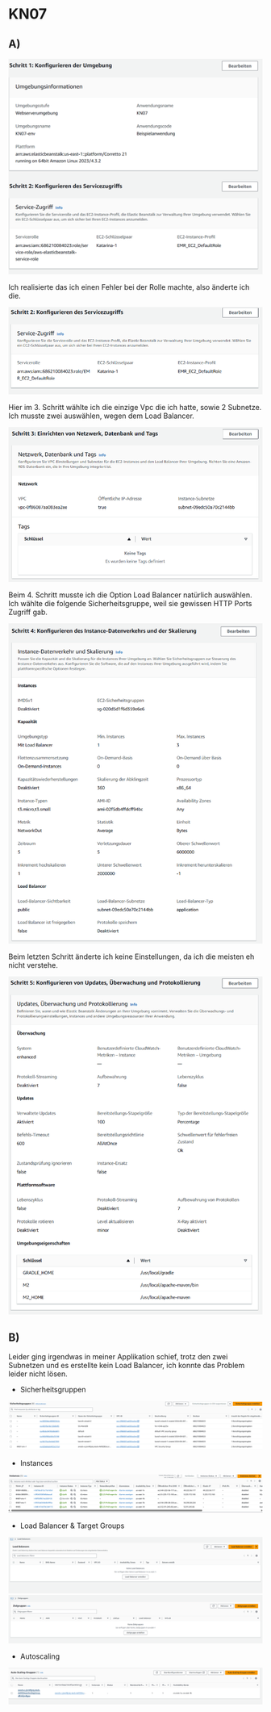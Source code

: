 # KN07

## A)

![](Screenshots/BEREICH1.png?raw=true)

Ich realisierte das ich einen Fehler bei der Rolle machte, also änderte ich die. 

![](Screenshots/BEREICH1EINHALB.png?raw=true)

Hier im 3. Schritt wählte ich die einzige Vpc die ich hatte, sowie 2 Subnetze. Ich musste zwei auswählen, wegen dem Load Balancer. 

![](Screenshots/BEREICH2.png?raw=true)

Beim 4. Schritt musste ich die Option Load Balancer natürlich auswählen. Ich wählte die folgende Sicherheitsgruppe, weil sie gewissen HTTP Ports Zugriff gab.

![](Screenshots/BEREICH3.png?raw=true)

Beim letzten Schritt änderte ich keine Einstellungen, da ich die meisten eh nicht verstehe.

![](Screenshots/BEREICH4.png?raw=true)

## B)

Leider ging irgendwas in meiner Applikation schief, trotz den zwei Subnetzen und es erstellte kein Load Balancer, ich konnte das Problem leider nicht lösen.

- Sicherheitsgruppen

![](Screenshots/SECGROUPV2.png?raw=true)

- Instances

![](Screenshots/INSTANCESV2.png?raw=true)

- Load Balancer & Target Groups

![](Screenshots/LOADBALANCERV2.png?raw=true)
![](Screenshots/TARGETGROUPV2.png?raw=true)

- Autoscaling

![](Screenshots/AUTOSCALINGV2.png?raw=true)

